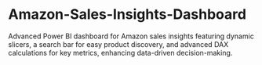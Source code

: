 # Amazon-Sales-Insights-Dashboard
Advanced Power BI dashboard for Amazon sales insights featuring dynamic slicers, a search bar for easy product discovery, and advanced DAX calculations for key metrics, enhancing data-driven decision-making.
